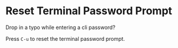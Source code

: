 # Reset Terminal Password Prompt

Drop in a typo while entering a cli password?

Press `C-u` to reset the terminal password prompt.
